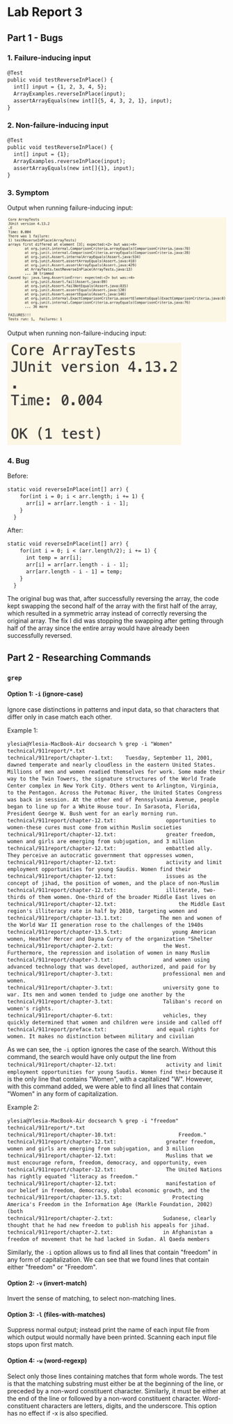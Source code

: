 # Lab Report 3

## Part 1 - Bugs

### 1. Failure-inducing input
```
@Test 
public void testReverseInPlace() {
  int[] input = {1, 2, 3, 4, 5};
  ArrayExamples.reverseInPlace(input);
  assertArrayEquals(new int[]{5, 4, 3, 2, 1}, input);
}
```

### 2. Non-failure-inducing input
```
@Test 
public void testReverseInPlace() {
  int[] input = {1};
  ArrayExamples.reverseInPlace(input);
  assertArrayEquals(new int[]{1}, input);
}
```

### 3. Symptom
Output when running failure-inducing input:

<img src="lab-report-3-images/failure.png" alt="drawing" width="800">

Output when running non-failure-inducing input:

<img src="lab-report-3-images/no_failure.png" alt="drawing" width="400">

### 4. Bug
Before:
```
static void reverseInPlace(int[] arr) {
    for(int i = 0; i < arr.length; i += 1) {
      arr[i] = arr[arr.length - i - 1];
    }
  }
```

After:
```
static void reverseInPlace(int[] arr) {
    for(int i = 0; i < (arr.length/2); i += 1) {
      int temp = arr[i];
      arr[i] = arr[arr.length - i - 1];
      arr[arr.length - i - 1] = temp;
    }
  }
```

The original bug was that, after successfully reversing the array, the code kept swapping the second half of the array with the first half of the array, which resulted in a symmetric array instead of correctly reversing the original array. The fix I did was stopping the swapping after getting through half of the array since the entire array would have already been successfully reversed.

## Part 2 - Researching Commands

### `grep`

#### Option 1: `-i` (ignore-case)

Ignore case distinctions in patterns and input data, so that characters that differ only in case match each other.

Example 1:
```
ylesia@Ylesia-MacBook-Air docsearch % grep -i "Women" technical/911report/*.txt
technical/911report/chapter-1.txt:    Tuesday, September 11, 2001, dawned temperate and nearly cloudless in the eastern United States. Millions of men and women readied themselves for work. Some made their way to the Twin Towers, the signature structures of the World Trade Center complex in New York City. Others went to Arlington, Virginia, to the Pentagon. Across the Potomac River, the United States Congress was back in session. At the other end of Pennsylvania Avenue, people began to line up for a White House tour. In Sarasota, Florida, President George W. Bush went for an early morning run.
technical/911report/chapter-12.txt:                opportunities to women-these cures must come from within Muslim societies
technical/911report/chapter-12.txt:                greater freedom, women and girls are emerging from subjugation, and 3 million
technical/911report/chapter-12.txt:                embattled ally. They perceive an autocratic government that oppresses women,
technical/911report/chapter-12.txt:                activity and limit employment opportunities for young Saudis. Women find their
technical/911report/chapter-12.txt:                issues as the concept of jihad, the position of women, and the place of non-Muslim
technical/911report/chapter-12.txt:                illiterate, two-thirds of them women. One-third of the broader Middle East lives on
technical/911report/chapter-12.txt:                    the Middle East region's illiteracy rate in half by 2010, targeting women and
technical/911report/chapter-13.1.txt:            The men and women of the World War II generation rose to the challenges of the 1940s
technical/911report/chapter-13.5.txt:                young American women, Heather Mercer and Dayna Curry of the organization "Shelter
technical/911report/chapter-2.txt:                the West. Furthermore, the repression and isolation of women in many Muslim
technical/911report/chapter-3.txt:                and women using advanced technology that was developed, authorized, and paid for by
technical/911report/chapter-3.txt:                professional men and women.
technical/911report/chapter-3.txt:                university gone to war. Its men and women tended to judge one another by the
technical/911report/chapter-3.txt:                Taliban's record on women's rights.
technical/911report/chapter-6.txt:                vehicles, they quickly determined that women and children were inside and called off
technical/911report/preface.txt:                and equal rights for women. It makes no distinction between military and civilian
```
As we can see, the `-i` option ignores the case of the search. Without this command, the search would have only output the line from `technical/911report/chapter-12.txt:                activity and limit employment opportunities for young Saudis. Women find their` because it is the only line that contains "Women", with a capitalized "W". However, with this command added, we were able to find all lines that contain "Women" in any form of capitalization. 

Example 2:
```
ylesia@Ylesia-MacBook-Air docsearch % grep -i "freedom" technical/911report/*.txt
technical/911report/chapter-10.txt:                    Freedom."
technical/911report/chapter-12.txt:                greater freedom, women and girls are emerging from subjugation, and 3 million
technical/911report/chapter-12.txt:                Muslims that we must encourage reform, freedom, democracy, and opportunity, even
technical/911report/chapter-12.txt:                The United Nations has rightly equated "literacy as freedom."
technical/911report/chapter-12.txt:                manifestation of our belief in freedom, democracy, global economic growth, and the
technical/911report/chapter-13.5.txt:                Protecting America's Freedom in the Information Age (Markle Foundation, 2002) (both
technical/911report/chapter-2.txt:                Sudanese, clearly thought that he had new freedom to publish his appeals for jihad.
technical/911report/chapter-2.txt:                in Afghanistan a freedom of movement that he had lacked in Sudan. Al Qaeda members
```
Similarly, the `-i` option allows us to find all lines that contain "freedom" in any form of capitalization. We can see that we found lines that contain either "freedom" or "Freedom".


#### Option 2: `-v` (invert-match)

Invert the sense of matching, to select non-matching lines.


#### Option 3: `-l` (files-with-matches)

Suppress normal output; instead print the name of each input file from which output would normally have been printed.  Scanning each input file stops upon first match.


#### Option 4: `-w` (word-regexp)

Select only those lines containing matches that form whole words.  The test is that the matching substring must either be at the beginning of the line, or preceded by a non-word constituent character.  Similarly, it must be either at the end of the line or followed by a non-word constituent character.  Word-constituent characters are letters, digits, and the underscore.  This option has no effect if -x is also specified.


